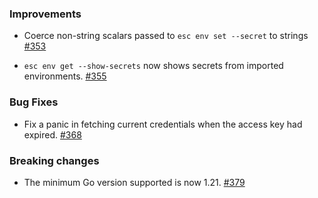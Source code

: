 ### Improvements

- Coerce non-string scalars passed to `esc env set --secret` to strings
  [#353](https://github.com/pulumi/esc/pull/353)

- `esc env get --show-secrets` now shows secrets from imported environments.
  [#355](https://github.com/pulumi/esc/pull/355)

### Bug Fixes

- Fix a panic in fetching current credentials when the access key had expired.
  [#368](https://github.com/pulumi/esc/pull/368)

### Breaking changes

- The minimum Go version supported is now 1.21.
  [#379](https://github.com/pulumi/esc/pull/379)